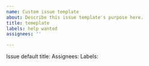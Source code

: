 ```yaml
---
name: Custom issue template
about: Describe this issue template's purpose here.
title: temeplate
labels: help wanted
assignees: ''

---
```


Issue default title:
Assignees:
Labels:
